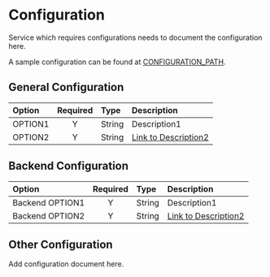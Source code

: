 # Configuration

Service which requires configurations needs to document the configuration here.

A sample configuration can be found at [CONFIGURATION_PATH](https://github.com/project/path/to/config_file).

## General Configuration

| Option     | Required | Type   | Description
|:-----------|:--------:|:------ |:-----------
| OPTION1    | Y        | String | Description1
| OPTION2    | Y        | String | [Link to Description2](https://github.com/project/path/to/description)


## Backend Configuration

| Option     | Required | Type   | Description
|:-----------|:--------:|:------ |:-----------
| Backend OPTION1    | Y        | String | Description1
| Backend OPTION2    | Y        | String | [Link to Description2](https://github.com/project/path/to/description)

## Other Configuration
Add configuration document here.